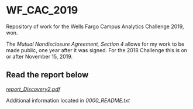 # WF_CAC_2019
Repository of work for the Wells Fargo Campus Analytics Challenge 2019, won.

The *Mutual Nondisclosure Agreement, Section 4* allows for my work to be made public, one year after it was signed. For the 2018 Challenge this is on or after November 15, 2019.

## Read the report below
*[report_Discovery2.pdf](https://github.com/karoush/WF_CAC_2019/blob/master/report_Discovery2.pdf)*

Additional information located in *0000_README.txt*